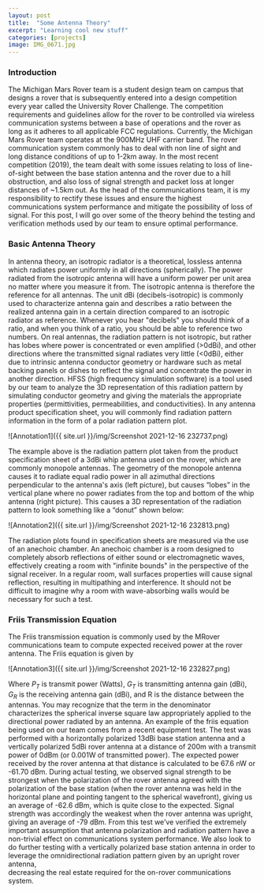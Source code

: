 ```yaml
---
layout: post
title:  "Some Antenna Theory"
excerpt: "Learning cool new stuff"
categories: [projects]
image: IMG_0671.jpg
---
```

### Introduction
The Michigan Mars Rover team is a student design team on campus that designs a rover that is subsequently entered into a design 
competition every year called the University Rover Challenge. The competition requirements and guidelines allow for the rover to be 
controlled via wireless communication systems between a base of operations and the rover as long as it adheres to all applicable FCC regulations. 
Currently, the Michigan Mars Rover team operates at the 900MHz UHF carrier band. The rover communication system commonly has to deal with non line of 
sight and long distance conditions of up to 1-2km away. In the most recent competition (2019), the team dealt with some issues relating to loss of 
line-of-sight between the base station antenna and the rover due to a hill obstruction, and also loss of signal strength and packet loss at longer 
distances of ~1.5km out. As the head of the communications team, it is my responsibility to rectify these issues and ensure the highest communications 
system performance and mitigate the possibility of loss of signal. For this post, I will go over some of the theory behind the testing and verification 
methods used by our team to ensure optimal performance.

### Basic Antenna Theory
In antenna theory, an isotropic radiator is a theoretical, lossless antenna which radiates power uniformly in all directions (spherically). The power 
radiated from the isotropic antenna will have a uniform power per unit area no matter where you measure it from. The isotropic antenna is therefore the 
reference for all antennas. The unit dBi (decibels-isotropic) is commonly used to characterize antenna gain and describes a ratio between the realized antenna gain in 
a certain direction compared to an isotropic radiator as reference. Whenever you hear "decibels" you should think of a ratio, and when you think of a ratio, you should be able to reference two numbers. On real antennas, the radiation pattern is not isotropic, but rather has lobes where 
power is concentrated or even amplified (>0dBi), and other directions where the transmitted signal radiates very little (<0dBi), either due to intrinsic 
antenna conductor geometry or hardware such as metal backing panels or dishes to reflect the signal and concentrate the power in another direction. HFSS 
(high frequency simulation software) is a tool used by our team to analyze the 3D representation of this radiation pattern by simulating conductor geometry 
and giving the materials the appropriate properties (permittivities, permeabilities, and conductivities). In any antenna product specification sheet, 
you will commonly find radiation pattern information in the form of a polar radiation pattern plot.

![Annotation1]({{ site.url }}/img/Screenshot 2021-12-16 232737.png)


The example above is the radiation pattern plot taken from the product specification sheet of a 3dBi whip antenna used on the rover, which are commonly monopole antennas. The geometry of the monopole antenna causes it to radiate equal radio power in all azimuthal directions perpendicular to the antenna's axis (left picture), but causes “lobes” in the vertical plane where no power radiates from the top and bottom of the whip antenna (right picture). This causes a 3D representation of the radiation pattern to look something like a “donut” shown below:

![Annotation2]({{ site.url }}/img/Screenshot 2021-12-16 232813.png)

The radiation plots found in specification sheets are measured via the use of an anechoic chamber. An anechoic chamber is a room designed to completely absorb reflections of either sound or electromagnetic waves, effectively creating a room with "infinite bounds" in the perspective of the signal receiver. In a regular room, wall surfaces properties will cause signal reflection, resulting in multipathing and interference. It should not be difficult to imagine why a room with wave-absorbing walls would be necessary for such a test.

### Friis Transmission Equation
The Friis transmission equation is commonly used by the MRover communications team to compute expected received power at the rover antenna. The Friis equation is given by 

![Annotation3]({{ site.url }}/img/Screenshot 2021-12-16 232827.png)

Where $P_T$ is transmit power (Watts), $G_T$ is transmitting antenna gain (dBi), $G_R$ is the receiving antenna gain (dBi), and R is the distance between the antennas. 
You may recognize that the term in the denominator characterizes the spherical inverse square law appropriately applied to the directional power radiated by an antenna. 
An example of the friis equation being used on our team comes from a recent equipment test. The test was performed with a horizontally polarized 13dBi base 
station antenna and a vertically polarized 5dBi rover antenna at a distance of 200m with a transmit power of 0dBm (or 0.001W of transmitted power). 
The expected power received by the rover antenna at that distance is calculated to be 67.6 nW or -61.70 dBm. During actual testing, we observed signal 
strength to be strongest when the polarization of the rover antenna agreed with the polarization of the base station (when the rover antenna was held in 
the horizontal plane and pointing tangent to the spherical wavefront), giving us an average of -62.6 dBm, which is quite close to the expected. Signal 
strength was accordingly the weakest when the rover antenna was upright, giving an average of -79 dBm. From this test we’ve verified the extremely important 
assumption that antenna polarization and radiation pattern have a non-trivial effect on communications system performance. We also look to do further 
testing with a vertically polarized base station antenna in order to leverage the omnidirectional radiation pattern given by an upright rover antenna,  
decreasing the real estate required for the on-rover communications system.
